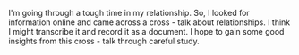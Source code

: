 I'm going through a tough time in my relationship. So, I looked for information online and came across a cross - talk about relationships. I think I might transcribe it and record it as a document. I hope to gain some good insights from this cross - talk through careful study.